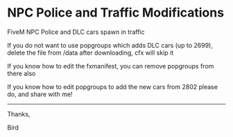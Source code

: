 # NPC Police and Traffic Modifications
FiveM NPC Police and DLC cars spawn in traffic

If you do not want to use popgroups which adds DLC cars (up to 2699), delete the file from /data after downloading, cfx will skip it

If you know how to edit the fxmanifest, you can remove popgroups from there also

If you know how to edit popgroups to add the new cars from 2802 please do, and share with me!

-----------------------------------------

Thanks,

Bird
